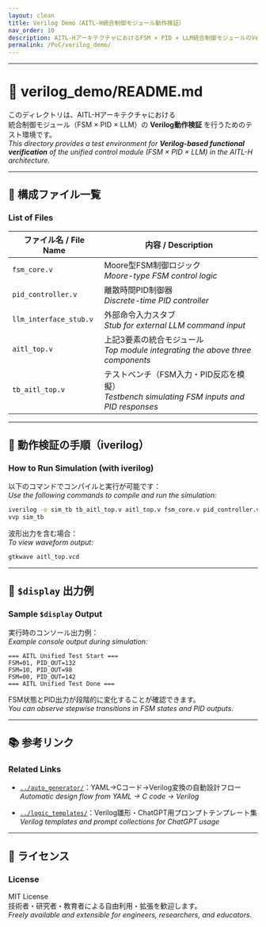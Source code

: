 ```yaml
---
layout: clean
title: Verilog Demo（AITL-H統合制御モジュール動作検証）
nav_order: 10
description: AITL-HアーキテクチャにおけるFSM × PID × LLM統合制御モジュールのVerilog動作検証環境。
permalink: /PoC/verilog_demo/
---
```


---

# 🧪 verilog_demo/README.md

このディレクトリは、AITL-Hアーキテクチャにおける  
統合制御モジュール（FSM × PID × LLM）の **Verilog動作検証** を行うためのテスト環境です。  
_This directory provides a test environment for **Verilog-based functional verification** of the unified control module (FSM × PID × LLM) in the AITL-H architecture._

---

## 🧩 構成ファイル一覧  
### List of Files

| ファイル名 / File Name      | 内容 / Description |
|----------------------------|--------------------|
| `fsm_core.v`               | Moore型FSM制御ロジック<br>_Moore-type FSM control logic_ |
| `pid_controller.v`         | 離散時間PID制御器<br>_Discrete-time PID controller_ |
| `llm_interface_stub.v`     | 外部命令入力スタブ<br>_Stub for external LLM command input_ |
| `aitl_top.v`               | 上記3要素の統合モジュール<br>_Top module integrating the above three components_ |
| `tb_aitl_top.v`            | テストベンチ（FSM入力・PID反応を模擬）<br>_Testbench simulating FSM inputs and PID responses_ |

---

## 🧪 動作検証の手順（iverilog）  
### How to Run Simulation (with iverilog)

以下のコマンドでコンパイルと実行が可能です：  
_Use the following commands to compile and run the simulation:_

```bash
iverilog -o sim_tb tb_aitl_top.v aitl_top.v fsm_core.v pid_controller.v
vvp sim_tb
```

波形出力を含む場合：  
_To view waveform output:_

```bash
gtkwave aitl_top.vcd
```

---

## 💬 `$display` 出力例  
### Sample `$display` Output

実行時のコンソール出力例：  
_Example console output during simulation:_

```
=== AITL Unified Test Start ===
FSM=01, PID_OUT=132
FSM=10, PID_OUT=98
FSM=00, PID_OUT=142
=== AITL Unified Test Done ===
```

FSM状態とPID出力が段階的に変化することが確認できます。  
_You can observe stepwise transitions in FSM states and PID outputs._

---

## 📚 参考リンク  
### Related Links

- [`../auto_generator/`](../auto_generator/)：YAML→Cコード→Verilog変換の自動設計フロー  
  _Automatic design flow from YAML → C code → Verilog_

- [`../logic_templates/`](../logic_templates/)：Verilog雛形・ChatGPT用プロンプトテンプレート集  
  _Verilog templates and prompt collections for ChatGPT usage_

---

## 📜 ライセンス  
### License

MIT License  
技術者・研究者・教育者による自由利用・拡張を歓迎します。  
_Freely available and extensible for engineers, researchers, and educators._
